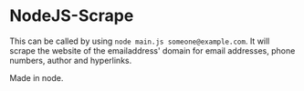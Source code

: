 # NodeJS-Scrape


This can be called by using `node main.js someone@example.com`. It will scrape the website of the emailaddress' domain for email addresses, phone numbers, author and hyperlinks.

Made in node.
